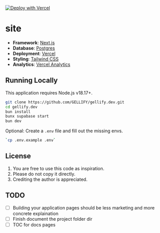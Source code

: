 [![Deploy with Vercel](https://vercel.com/button)](https://vercel.com/new/clone?repository-url=https%3A%2F%2Fgithub.com%2FGELLIFY%2Fgellify.dev)

# site

- **Framework**: [Next.js](https://nextjs.org/)
- **Database**: [Postgres](https://vercel.com/postgres)
- **Deployment**: [Vercel](https://vercel.com)
- **Styling**: [Tailwind CSS](https://tailwindcss.com)
- **Analytics**: [Vercel Analytics](https://vercel.com/analytics)

## Running Locally

This application requires Node.js v18.17+.

```bash
git clone https://github.com/GELLIFY/gellify.dev.git
cd gellify.dev
bun install
bunx supabase start
bun dev
```

Optional: Create a `.env` file and fill out the missing envs.

```bash
`cp .env.example .env`
```

## License

1. You are free to use this code as inspiration.
2. Please do not copy it directly.
3. Crediting the author is appreciated.

## TODO

- [ ] Building your application pages should be less marketing and more concrete explaination
- [ ] Finish document the project folder dir
- [ ] TOC for docs pages

